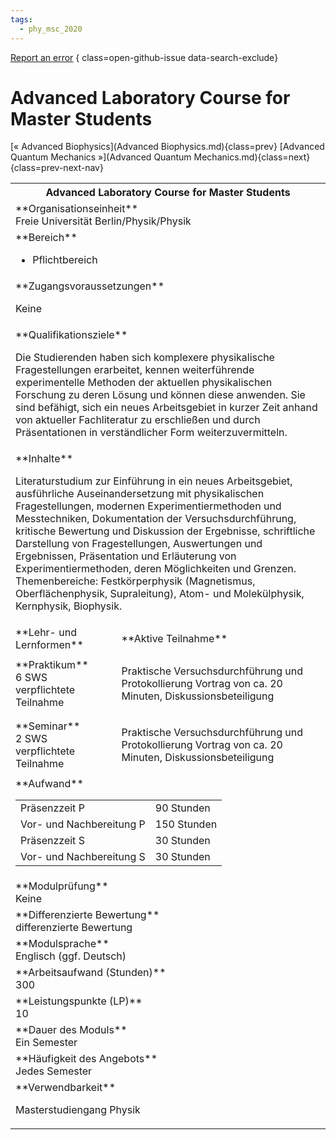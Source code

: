 ```yaml
---
tags:
  - phy_msc_2020
---
```

[Report an error](https://github.com/SGSSGene/FUB-SUP/issues/new?title=Error%20in%20%22Advanced%20Laboratory%20Course%20for%20Master%20Students%22&body=There%20seems%20to%20be%20an%20error%20in%20module%20%22Advanced%20Laboratory%20Course%20for%20Master%20Students%22%2E%0A%0A%3CDescribe%20here%20a%20slightly%20more%20detailed%20description%20of%20what%20is%20wrong%3E&labels=bug)
{ class=open-github-issue data-search-exclude}

# Advanced Laboratory Course for Master Students

[« Advanced Biophysics](Advanced Biophysics.md){class=prev}
[Advanced Quantum Mechanics »](Advanced Quantum Mechanics.md){class=next}
{class=prev-next-nav}

<table markdown id="moduledesc">
<tr markdown class="moduledesc_head"><th colspan="2">Advanced Laboratory Course for Master Students </th></tr>
<tr markdown><td colspan="2">**Organisationseinheit**   <br>Freie Universität Berlin/Physik/Physik</td></tr>

<tr markdown><td colspan="2">**Bereich**<br>


- Pflichtbereich

</td></tr>

<tr markdown><td colspan="2">**Zugangsvoraussetzungen** <br>

Keine


</td></tr>
<tr markdown><td colspan="2">**Qualifikationsziele**    <br>

Die Studierenden haben sich komplexere physikalische Fragestellungen
erarbeitet, kennen weiterführende experimentelle Methoden der aktuellen
physikalischen Forschung zu deren Lösung und können diese anwenden. Sie sind
befähigt, sich ein neues Arbeitsgebiet in kurzer Zeit anhand von aktueller
Fachliteratur zu erschließen und durch Präsentationen in verständlicher Form
weiterzuvermitteln.


</td></tr>
<tr markdown><td colspan="2">**Inhalte**                <br>

Literaturstudium zur Einführung in ein neues Arbeitsgebiet, ausführliche
Auseinandersetzung mit physikalischen Fragestellungen, modernen
Experimentiermethoden und Messtechniken, Dokumentation der
Versuchsdurchführung, kritische Bewertung und Diskussion der Ergebnisse,
schriftliche Darstellung von Fragestellungen, Auswertungen und Ergebnissen,
Präsentation und Erläuterung von Experimentiermethoden, deren Möglichkeiten
und Grenzen. Themenbereiche: Festkörperphysik (Magnetismus,
Oberflächenphysik, Supraleitung), Atom- und Molekülphysik, Kernphysik,
Biophysik.


</td></tr>

<tr markdown><td>**Lehr- und Lernformen**</td><td>**Aktive Teilnahme**</td></tr>
<tr markdown><td> **Praktikum** <br>6 SWS <br> verpflichtete Teilnahme</td><td>

Praktische Versuchsdurchführung und Protokollierung
Vortrag von ca. 20 Minuten, Diskussionsbeteiligung
</td></tr>
<tr markdown><td> **Seminar** <br>2 SWS <br> verpflichtete Teilnahme</td><td>

Praktische Versuchsdurchführung und Protokollierung
Vortrag von ca. 20 Minuten, Diskussionsbeteiligung
</td></tr>
<tr markdown><td colspan="2">**Aufwand**                <br>
<table class="aufwand_table">
<tr><td>Präsenzzeit P</td><td>90 Stunden</td></tr>
<tr><td>Vor- und Nachbereitung P</td><td>150 Stunden</td></tr>
<tr><td>Präsenzzeit S</td><td>30 Stunden</td></tr>
<tr><td>Vor- und Nachbereitung S</td><td>30 Stunden</td></tr>
</table>

</td></tr>
<tr markdown><td colspan="2">**Modulprüfung**             <br>Keine


</td></tr>
<tr markdown><td colspan="2">**Differenzierte Bewertung** <br>differenzierte Bewertung

</td></tr>
<tr markdown><td colspan="2">**Modulsprache**             <br>Englisch (ggf. Deutsch)</td></tr>
<tr markdown><td colspan="2">**Arbeitsaufwand (Stunden)** <br>300</td></tr>
<tr markdown><td colspan="2">**Leistungspunkte (LP)**     <br>10</td></tr>
<tr markdown><td colspan="2">**Dauer des Moduls**         <br>Ein Semester</td></tr>
<tr markdown><td colspan="2">**Häufigkeit des Angebots**  <br>Jedes Semester</td></tr>
<tr markdown><td colspan="2">**Verwendbarkeit**           <br>

Masterstudiengang Physik


</td></tr>

</table>
